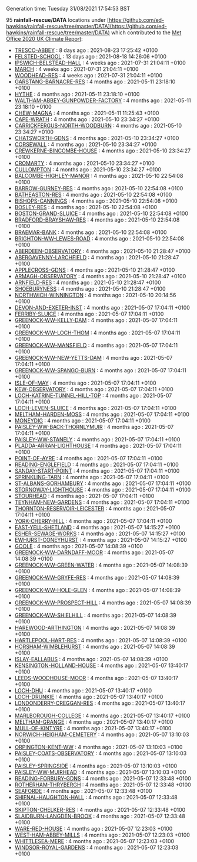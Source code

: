 Generation time: Tuesday 31/08/2021 17:54:53 BST

95 **rainfall-rescue/DATA** locations under [https://github.com/ed-hawkins/rainfall-rescue/tree/master/DATA](https://github.com/ed-hawkins/rainfall-rescue/tree/master/DATA) which contributed to the [Met Office 2020 UK Climate Report](https://www.metoffice.gov.uk/research/climate/maps-and-data/about/state-of-climate):

* [TRESCO-ABBEY](https://github.com/ed-hawkins/rainfall-rescue/tree/master/DATA/TRESCO-ABBEY) : 8 days ago : 2021-08-23 17:25:42 +0100 
* [FELSTED-SCHOOL](https://github.com/ed-hawkins/rainfall-rescue/tree/master/DATA/FELSTED-SCHOOL) : 13 days ago : 2021-08-18 14:26:06 +0100 
* [IPSWICH-BELSTEAD-HALL](https://github.com/ed-hawkins/rainfall-rescue/tree/master/DATA/IPSWICH-BELSTEAD-HALL) : 4 weeks ago : 2021-07-31 21:04:11 +0100 
* [MARCH](https://github.com/ed-hawkins/rainfall-rescue/tree/master/DATA/MARCH) : 4 weeks ago : 2021-07-31 21:04:11 +0100 
* [WOODHEAD-RES](https://github.com/ed-hawkins/rainfall-rescue/tree/master/DATA/WOODHEAD-RES) : 4 weeks ago : 2021-07-31 21:04:11 +0100 
* [GARSTANG-BARNACRE-RES](https://github.com/ed-hawkins/rainfall-rescue/tree/master/DATA/GARSTANG-BARNACRE-RES) : 4 months ago : 2021-05-11 23:18:10 +0100 
* [HYTHE](https://github.com/ed-hawkins/rainfall-rescue/tree/master/DATA/HYTHE) : 4 months ago : 2021-05-11 23:18:10 +0100 
* [WALTHAM-ABBEY-GUNPOWDER-FACTORY](https://github.com/ed-hawkins/rainfall-rescue/tree/master/DATA/WALTHAM-ABBEY-GUNPOWDER-FACTORY) : 4 months ago : 2021-05-11 23:18:10 +0100 
* [CHEW-MAGNA](https://github.com/ed-hawkins/rainfall-rescue/tree/master/DATA/CHEW-MAGNA) : 4 months ago : 2021-05-11 11:25:43 +0100 
* [CAPE-WRATH](https://github.com/ed-hawkins/rainfall-rescue/tree/master/DATA/CAPE-WRATH) : 4 months ago : 2021-05-10 23:34:27 +0100 
* [CARRICKFERGUS-NORTH-WOODBURN](https://github.com/ed-hawkins/rainfall-rescue/tree/master/DATA/CARRICKFERGUS-NORTH-WOODBURN) : 4 months ago : 2021-05-10 23:34:27 +0100 
* [CHATSWORTH-GDNS](https://github.com/ed-hawkins/rainfall-rescue/tree/master/DATA/CHATSWORTH-GDNS) : 4 months ago : 2021-05-10 23:34:27 +0100 
* [CORSEWALL](https://github.com/ed-hawkins/rainfall-rescue/tree/master/DATA/CORSEWALL) : 4 months ago : 2021-05-10 23:34:27 +0100 
* [CREWKERNE-BINCOMBE-HOUSE](https://github.com/ed-hawkins/rainfall-rescue/tree/master/DATA/CREWKERNE-BINCOMBE-HOUSE) : 4 months ago : 2021-05-10 23:34:27 +0100 
* [CROMARTY](https://github.com/ed-hawkins/rainfall-rescue/tree/master/DATA/CROMARTY) : 4 months ago : 2021-05-10 23:34:27 +0100 
* [CULLOMPTON](https://github.com/ed-hawkins/rainfall-rescue/tree/master/DATA/CULLOMPTON) : 4 months ago : 2021-05-10 23:34:27 +0100 
* [BALCOMBE-HIGHLEY-MANOR](https://github.com/ed-hawkins/rainfall-rescue/tree/master/DATA/BALCOMBE-HIGHLEY-MANOR) : 4 months ago : 2021-05-10 22:54:08 +0100 
* [BARROW-GURNEY-RES](https://github.com/ed-hawkins/rainfall-rescue/tree/master/DATA/BARROW-GURNEY-RES) : 4 months ago : 2021-05-10 22:54:08 +0100 
* [BATHEASTON-RES](https://github.com/ed-hawkins/rainfall-rescue/tree/master/DATA/BATHEASTON-RES) : 4 months ago : 2021-05-10 22:54:08 +0100 
* [BISHOPS-CANNINGS](https://github.com/ed-hawkins/rainfall-rescue/tree/master/DATA/BISHOPS-CANNINGS) : 4 months ago : 2021-05-10 22:54:08 +0100 
* [BOSLEY-RES](https://github.com/ed-hawkins/rainfall-rescue/tree/master/DATA/BOSLEY-RES) : 4 months ago : 2021-05-10 22:54:08 +0100 
* [BOSTON-GRAND-SLUICE](https://github.com/ed-hawkins/rainfall-rescue/tree/master/DATA/BOSTON-GRAND-SLUICE) : 4 months ago : 2021-05-10 22:54:08 +0100 
* [BRADFORD-BRAYSHAW-RES](https://github.com/ed-hawkins/rainfall-rescue/tree/master/DATA/BRADFORD-BRAYSHAW-RES) : 4 months ago : 2021-05-10 22:54:08 +0100 
* [BRAEMAR-BANK](https://github.com/ed-hawkins/rainfall-rescue/tree/master/DATA/BRAEMAR-BANK) : 4 months ago : 2021-05-10 22:54:08 +0100 
* [BRIGHTON-WW-LEWES-ROAD](https://github.com/ed-hawkins/rainfall-rescue/tree/master/DATA/BRIGHTON-WW-LEWES-ROAD) : 4 months ago : 2021-05-10 22:54:08 +0100 
* [ABERDEEN-OBSERVATORY](https://github.com/ed-hawkins/rainfall-rescue/tree/master/DATA/ABERDEEN-OBSERVATORY) : 4 months ago : 2021-05-10 21:28:47 +0100 
* [ABERGAVENNY-LARCHFIELD](https://github.com/ed-hawkins/rainfall-rescue/tree/master/DATA/ABERGAVENNY-LARCHFIELD) : 4 months ago : 2021-05-10 21:28:47 +0100 
* [APPLECROSS-GDNS](https://github.com/ed-hawkins/rainfall-rescue/tree/master/DATA/APPLECROSS-GDNS) : 4 months ago : 2021-05-10 21:28:47 +0100 
* [ARMAGH-OBSERVATORY](https://github.com/ed-hawkins/rainfall-rescue/tree/master/DATA/ARMAGH-OBSERVATORY) : 4 months ago : 2021-05-10 21:28:47 +0100 
* [ARNFIELD-RES](https://github.com/ed-hawkins/rainfall-rescue/tree/master/DATA/ARNFIELD-RES) : 4 months ago : 2021-05-10 21:28:47 +0100 
* [SHOEBURYNESS](https://github.com/ed-hawkins/rainfall-rescue/tree/master/DATA/SHOEBURYNESS) : 4 months ago : 2021-05-10 21:28:47 +0100 
* [NORTHWICH-WINNINGTON](https://github.com/ed-hawkins/rainfall-rescue/tree/master/DATA/NORTHWICH-WINNINGTON) : 4 months ago : 2021-05-10 20:14:56 +0100 
* [DEVON-AND-EXETER-INST](https://github.com/ed-hawkins/rainfall-rescue/tree/master/DATA/DEVON-AND-EXETER-INST) : 4 months ago : 2021-05-07 17:04:11 +0100 
* [FERRIBY-SLUICE](https://github.com/ed-hawkins/rainfall-rescue/tree/master/DATA/FERRIBY-SLUICE) : 4 months ago : 2021-05-07 17:04:11 +0100 
* [GREENOCK-WW-KELLY-DAM](https://github.com/ed-hawkins/rainfall-rescue/tree/master/DATA/GREENOCK-WW-KELLY-DAM) : 4 months ago : 2021-05-07 17:04:11 +0100 
* [GREENOCK-WW-LOCH-THOM](https://github.com/ed-hawkins/rainfall-rescue/tree/master/DATA/GREENOCK-WW-LOCH-THOM) : 4 months ago : 2021-05-07 17:04:11 +0100 
* [GREENOCK-WW-MANSFIELD](https://github.com/ed-hawkins/rainfall-rescue/tree/master/DATA/GREENOCK-WW-MANSFIELD) : 4 months ago : 2021-05-07 17:04:11 +0100 
* [GREENOCK-WW-NEW-YETTS-DAM](https://github.com/ed-hawkins/rainfall-rescue/tree/master/DATA/GREENOCK-WW-NEW-YETTS-DAM) : 4 months ago : 2021-05-07 17:04:11 +0100 
* [GREENOCK-WW-SPANGO-BURN](https://github.com/ed-hawkins/rainfall-rescue/tree/master/DATA/GREENOCK-WW-SPANGO-BURN) : 4 months ago : 2021-05-07 17:04:11 +0100 
* [ISLE-OF-MAY](https://github.com/ed-hawkins/rainfall-rescue/tree/master/DATA/ISLE-OF-MAY) : 4 months ago : 2021-05-07 17:04:11 +0100 
* [KEW-OBSERVATORY](https://github.com/ed-hawkins/rainfall-rescue/tree/master/DATA/KEW-OBSERVATORY) : 4 months ago : 2021-05-07 17:04:11 +0100 
* [LOCH-KATRINE-TUNNEL-HILL-TOP](https://github.com/ed-hawkins/rainfall-rescue/tree/master/DATA/LOCH-KATRINE-TUNNEL-HILL-TOP) : 4 months ago : 2021-05-07 17:04:11 +0100 
* [LOCH-LEVEN-SLUICE](https://github.com/ed-hawkins/rainfall-rescue/tree/master/DATA/LOCH-LEVEN-SLUICE) : 4 months ago : 2021-05-07 17:04:11 +0100 
* [MELTHAM-HARDEN-MOSS](https://github.com/ed-hawkins/rainfall-rescue/tree/master/DATA/MELTHAM-HARDEN-MOSS) : 4 months ago : 2021-05-07 17:04:11 +0100 
* [MONEYDIG](https://github.com/ed-hawkins/rainfall-rescue/tree/master/DATA/MONEYDIG) : 4 months ago : 2021-05-07 17:04:11 +0100 
* [PAISLEY-WW-BACK-THORNLYMUIR](https://github.com/ed-hawkins/rainfall-rescue/tree/master/DATA/PAISLEY-WW-BACK-THORNLYMUIR) : 4 months ago : 2021-05-07 17:04:11 +0100 
* [PAISLEY-WW-STANELY](https://github.com/ed-hawkins/rainfall-rescue/tree/master/DATA/PAISLEY-WW-STANELY) : 4 months ago : 2021-05-07 17:04:11 +0100 
* [PLADDA-ARRAN-LIGHTHOUSE](https://github.com/ed-hawkins/rainfall-rescue/tree/master/DATA/PLADDA-ARRAN-LIGHTHOUSE) : 4 months ago : 2021-05-07 17:04:11 +0100 
* [POINT-OF-AYRE](https://github.com/ed-hawkins/rainfall-rescue/tree/master/DATA/POINT-OF-AYRE) : 4 months ago : 2021-05-07 17:04:11 +0100 
* [READING-ENGLEFIELD](https://github.com/ed-hawkins/rainfall-rescue/tree/master/DATA/READING-ENGLEFIELD) : 4 months ago : 2021-05-07 17:04:11 +0100 
* [SANDAY-START-POINT](https://github.com/ed-hawkins/rainfall-rescue/tree/master/DATA/SANDAY-START-POINT) : 4 months ago : 2021-05-07 17:04:11 +0100 
* [SPRINKLING-TARN](https://github.com/ed-hawkins/rainfall-rescue/tree/master/DATA/SPRINKLING-TARN) : 4 months ago : 2021-05-07 17:04:11 +0100 
* [ST-ALBANS-GORHAMBURY](https://github.com/ed-hawkins/rainfall-rescue/tree/master/DATA/ST-ALBANS-GORHAMBURY) : 4 months ago : 2021-05-07 17:04:11 +0100 
* [STORNOWAY-LIGHTHOUSE](https://github.com/ed-hawkins/rainfall-rescue/tree/master/DATA/STORNOWAY-LIGHTHOUSE) : 4 months ago : 2021-05-07 17:04:11 +0100 
* [STOURHEAD](https://github.com/ed-hawkins/rainfall-rescue/tree/master/DATA/STOURHEAD) : 4 months ago : 2021-05-07 17:04:11 +0100 
* [TEYNHAM-NEW-GARDENS](https://github.com/ed-hawkins/rainfall-rescue/tree/master/DATA/TEYNHAM-NEW-GARDENS) : 4 months ago : 2021-05-07 17:04:11 +0100 
* [THORNTON-RESERVOIR-LEICESTER](https://github.com/ed-hawkins/rainfall-rescue/tree/master/DATA/THORNTON-RESERVOIR-LEICESTER) : 4 months ago : 2021-05-07 17:04:11 +0100 
* [YORK-CHERRY-HILL](https://github.com/ed-hawkins/rainfall-rescue/tree/master/DATA/YORK-CHERRY-HILL) : 4 months ago : 2021-05-07 17:04:11 +0100 
* [EAST-YELL-SHETLAND](https://github.com/ed-hawkins/rainfall-rescue/tree/master/DATA/EAST-YELL-SHETLAND) : 4 months ago : 2021-05-07 14:15:27 +0100 
* [ESHER-SEWAGE-WORKS](https://github.com/ed-hawkins/rainfall-rescue/tree/master/DATA/ESHER-SEWAGE-WORKS) : 4 months ago : 2021-05-07 14:15:27 +0100 
* [EWHURST-CONEYHURST](https://github.com/ed-hawkins/rainfall-rescue/tree/master/DATA/EWHURST-CONEYHURST) : 4 months ago : 2021-05-07 14:15:27 +0100 
* [GOOLE](https://github.com/ed-hawkins/rainfall-rescue/tree/master/DATA/GOOLE) : 4 months ago : 2021-05-07 14:08:39 +0100 
* [GREENOCK-WW-DARNDAFF-MOOR](https://github.com/ed-hawkins/rainfall-rescue/tree/master/DATA/GREENOCK-WW-DARNDAFF-MOOR) : 4 months ago : 2021-05-07 14:08:39 +0100 
* [GREENOCK-WW-GREEN-WATER](https://github.com/ed-hawkins/rainfall-rescue/tree/master/DATA/GREENOCK-WW-GREEN-WATER) : 4 months ago : 2021-05-07 14:08:39 +0100 
* [GREENOCK-WW-GRYFE-RES](https://github.com/ed-hawkins/rainfall-rescue/tree/master/DATA/GREENOCK-WW-GRYFE-RES) : 4 months ago : 2021-05-07 14:08:39 +0100 
* [GREENOCK-WW-HOLE-GLEN](https://github.com/ed-hawkins/rainfall-rescue/tree/master/DATA/GREENOCK-WW-HOLE-GLEN) : 4 months ago : 2021-05-07 14:08:39 +0100 
* [GREENOCK-WW-PROSPECT-HILL](https://github.com/ed-hawkins/rainfall-rescue/tree/master/DATA/GREENOCK-WW-PROSPECT-HILL) : 4 months ago : 2021-05-07 14:08:39 +0100 
* [GREENOCK-WW-SHIELHILL](https://github.com/ed-hawkins/rainfall-rescue/tree/master/DATA/GREENOCK-WW-SHIELHILL) : 4 months ago : 2021-05-07 14:08:39 +0100 
* [HAREWOOD-ARTHINGTON](https://github.com/ed-hawkins/rainfall-rescue/tree/master/DATA/HAREWOOD-ARTHINGTON) : 4 months ago : 2021-05-07 14:08:39 +0100 
* [HARTLEPOOL-HART-RES](https://github.com/ed-hawkins/rainfall-rescue/tree/master/DATA/HARTLEPOOL-HART-RES) : 4 months ago : 2021-05-07 14:08:39 +0100 
* [HORSHAM-WIMBLEHURST](https://github.com/ed-hawkins/rainfall-rescue/tree/master/DATA/HORSHAM-WIMBLEHURST) : 4 months ago : 2021-05-07 14:08:39 +0100 
* [ISLAY-EALLABUS](https://github.com/ed-hawkins/rainfall-rescue/tree/master/DATA/ISLAY-EALLABUS) : 4 months ago : 2021-05-07 14:08:39 +0100 
* [KENSINGTON-HOLLAND-HOUSE](https://github.com/ed-hawkins/rainfall-rescue/tree/master/DATA/KENSINGTON-HOLLAND-HOUSE) : 4 months ago : 2021-05-07 13:40:17 +0100 
* [LEEDS-WOODHOUSE-MOOR](https://github.com/ed-hawkins/rainfall-rescue/tree/master/DATA/LEEDS-WOODHOUSE-MOOR) : 4 months ago : 2021-05-07 13:40:17 +0100 
* [LOCH-DHU](https://github.com/ed-hawkins/rainfall-rescue/tree/master/DATA/LOCH-DHU) : 4 months ago : 2021-05-07 13:40:17 +0100 
* [LOCH-DRUNKIE](https://github.com/ed-hawkins/rainfall-rescue/tree/master/DATA/LOCH-DRUNKIE) : 4 months ago : 2021-05-07 13:40:17 +0100 
* [LONDONDERRY-CREGGAN-RES](https://github.com/ed-hawkins/rainfall-rescue/tree/master/DATA/LONDONDERRY-CREGGAN-RES) : 4 months ago : 2021-05-07 13:40:17 +0100 
* [MARLBOROUGH-COLLEGE](https://github.com/ed-hawkins/rainfall-rescue/tree/master/DATA/MARLBOROUGH-COLLEGE) : 4 months ago : 2021-05-07 13:40:17 +0100 
* [MELTHAM-GRANGE](https://github.com/ed-hawkins/rainfall-rescue/tree/master/DATA/MELTHAM-GRANGE) : 4 months ago : 2021-05-07 13:40:17 +0100 
* [MULL-OF-KINTYRE](https://github.com/ed-hawkins/rainfall-rescue/tree/master/DATA/MULL-OF-KINTYRE) : 4 months ago : 2021-05-07 13:40:17 +0100 
* [NORWICH-HEIGHAM-CEMETERY](https://github.com/ed-hawkins/rainfall-rescue/tree/master/DATA/NORWICH-HEIGHAM-CEMETERY) : 4 months ago : 2021-05-07 13:10:03 +0100 
* [ORPINGTON-KENT-WW](https://github.com/ed-hawkins/rainfall-rescue/tree/master/DATA/ORPINGTON-KENT-WW) : 4 months ago : 2021-05-07 13:10:03 +0100 
* [PAISLEY-COATS-OBSERVATORY](https://github.com/ed-hawkins/rainfall-rescue/tree/master/DATA/PAISLEY-COATS-OBSERVATORY) : 4 months ago : 2021-05-07 13:10:03 +0100 
* [PAISLEY-SPRINGSIDE](https://github.com/ed-hawkins/rainfall-rescue/tree/master/DATA/PAISLEY-SPRINGSIDE) : 4 months ago : 2021-05-07 13:10:03 +0100 
* [PAISLEY-WW-MUIRHEAD](https://github.com/ed-hawkins/rainfall-rescue/tree/master/DATA/PAISLEY-WW-MUIRHEAD) : 4 months ago : 2021-05-07 13:10:03 +0100 
* [READING-FORBURY-GDNS](https://github.com/ed-hawkins/rainfall-rescue/tree/master/DATA/READING-FORBURY-GDNS) : 4 months ago : 2021-05-07 12:33:48 +0100 
* [ROTHERHAM-THRYBERGH](https://github.com/ed-hawkins/rainfall-rescue/tree/master/DATA/ROTHERHAM-THRYBERGH) : 4 months ago : 2021-05-07 12:33:48 +0100 
* [SEAFORDE](https://github.com/ed-hawkins/rainfall-rescue/tree/master/DATA/SEAFORDE) : 4 months ago : 2021-05-07 12:33:48 +0100 
* [SHIFNAL-HAUGHTON-HALL](https://github.com/ed-hawkins/rainfall-rescue/tree/master/DATA/SHIFNAL-HAUGHTON-HALL) : 4 months ago : 2021-05-07 12:33:48 +0100 
* [SKIPTON-CHELKER-RES](https://github.com/ed-hawkins/rainfall-rescue/tree/master/DATA/SKIPTON-CHELKER-RES) : 4 months ago : 2021-05-07 12:33:48 +0100 
* [SLAIDBURN-LANGDEN-BROOK](https://github.com/ed-hawkins/rainfall-rescue/tree/master/DATA/SLAIDBURN-LANGDEN-BROOK) : 4 months ago : 2021-05-07 12:33:48 +0100 
* [WARE-RED-HOUSE](https://github.com/ed-hawkins/rainfall-rescue/tree/master/DATA/WARE-RED-HOUSE) : 4 months ago : 2021-05-07 12:23:03 +0100 
* [WEST-HAM-ABBEY-MILLS](https://github.com/ed-hawkins/rainfall-rescue/tree/master/DATA/WEST-HAM-ABBEY-MILLS) : 4 months ago : 2021-05-07 12:23:03 +0100 
* [WHITTLESEA-MERE](https://github.com/ed-hawkins/rainfall-rescue/tree/master/DATA/WHITTLESEA-MERE) : 4 months ago : 2021-05-07 12:23:03 +0100 
* [WINDSOR-ROYAL-GARDENS](https://github.com/ed-hawkins/rainfall-rescue/tree/master/DATA/WINDSOR-ROYAL-GARDENS) : 4 months ago : 2021-05-07 12:23:03 +0100 









